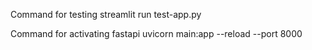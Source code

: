Command for testing 
streamlit run test-app.py

Command for activating fastapi 
uvicorn main:app --reload --port 8000
